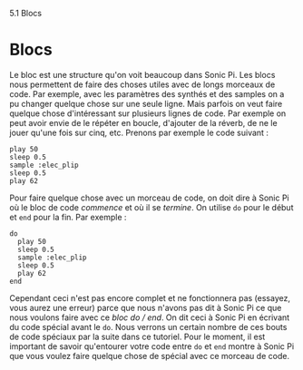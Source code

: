 5.1 Blocs

# Blocs

Le bloc est une structure qu'on voit beaucoup dans Sonic Pi. Les blocs
nous permettent de faire des choses utiles avec de longs morceaux de
code. Par exemple, avec les paramètres des synthés et des samples on
a pu changer quelque chose sur une seule ligne. Mais parfois on veut
faire quelque chose d'intéressant sur plusieurs lignes de code. Par
exemple on peut avoir envie de le répéter en boucle, d'ajouter de la
réverb, de ne le jouer qu'une fois sur cinq, etc. Prenons par exemple
le code suivant :

```
play 50
sleep 0.5
sample :elec_plip
sleep 0.5
play 62
```

Pour faire quelque chose avec un morceau de code, on doit dire à Sonic
Pi où le bloc de code *commence* et où il se *termine*. On utilise
`do` pour le début et `end` pour la fin. Par exemple :

```
do
  play 50
  sleep 0.5
  sample :elec_plip
  sleep 0.5
  play 62
end
```

Cependant ceci n'est pas encore complet et ne fonctionnera pas
(essayez, vous aurez une erreur) parce que nous n'avons pas dit à
Sonic Pi ce que nous voulons faire avec ce *bloc do / end*. On dit
ceci à Sonic Pi en écrivant du code spécial avant le `do`. Nous
verrons un certain nombre de ces bouts de code spéciaux par la suite
dans ce tutoriel. Pour le moment, il est important de savoir
qu'entourer votre code entre `do` et `end` montre à Sonic Pi que vous
voulez faire quelque chose de spécial avec ce morceau de code.
